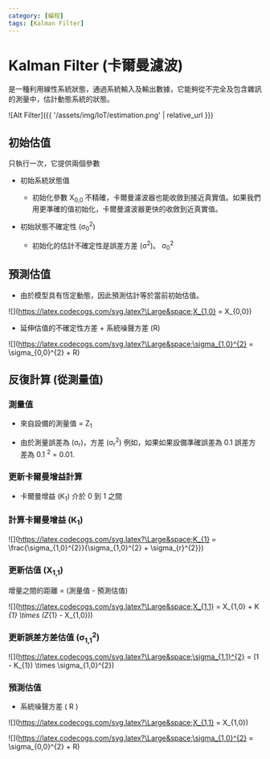 ```yaml
---
category: [編程]
tags: [Kalman Filter]
---
```


# Kalman Filter (卡爾曼濾波)

是一種利用線性系統狀態，通過系統輸入及輸出數據，它能夠從不完全及包含雜訊的測量中，估計動態系統的狀態。

![Alt Filter]({{ '/assets/img/IoT/estimation.png' | relative_url }})

## 初始估值

只執行一次，它提供兩個參數
	
- 初始系統狀態值
	- 初始化參數 X<sub>0,0</sub> 不精確，卡爾曼濾波器也能收斂到接近真實值。如果我們用更準確的值初始化，卡爾曼濾波器更快的收斂到近真實值。

- 初始狀態不確定性 (σ<sub>0</sub><sup>2</sup>)
	- 初始化的估計不確定性是誤差方差 (σ<sup>2</sup>)。  σ<sub>0</sub><sup>2</sup>
	
## 預測估值

 - 由於模型具有恆定動態，因此預測估計等於當前初始估值。
 
![](https://latex.codecogs.com/svg.latex?\Large&space;X_{1,0} = X_{0,0})

	 
 - 延伸估值的不確定性方差 + 系統噪聲方差 (R)

![](https://latex.codecogs.com/svg.latex?\Large&space;\sigma_{1,0}^{2} = \sigma_{0,0}^{2} + R)
	 
## 反復計算 (從測量值)

### 測量值

 - 來自設備的測量值 = Z<sub>1</sub>

 - 由於測量誤差為 (σ<sub>r</sub>)，方差 (σ<sub>r</sub><sup>2</sup>) 例如，如果如果設備準確誤差為 0.1 誤差方差為 0.1 <sup>2</sup> = 0.01.
	
### 更新卡爾曼增益計算

 - 卡爾曼增益 (K<sub>1</sub>) 介於 0 到 1 之間	

### 計算卡爾曼增益 (K<sub>1</sub>)

![](https://latex.codecogs.com/svg.latex?\Large&space;K_{1} = \frac{\sigma_{1,0}^{2}}{\sigma_{1,0}^{2} + \sigma_{r}^{2}})

### 更新估值 (X<sub>1,1</sub>)

增量之間的距離 = (測量值 - 預測估值)

![](https://latex.codecogs.com/svg.latex?\Large&space;X_{1,1} = X_{1,0} + K _{1} \times (Z_{1} - X_{1,0}))
   
   
### 更新誤差方差估值 (σ<sub>1,1</sub><sup>2</sup>)  

![](https://latex.codecogs.com/svg.latex?\Large&space;\sigma_{1,1}^{2} = (1 - K_{1}) \times \sigma_{1,0}^{2})
   
  
	 
### 預測估值

- 系統噪聲方差 ( R )

![](https://latex.codecogs.com/svg.latex?\Large&space;X_{1,1} = X_{1,0})


![](https://latex.codecogs.com/svg.latex?\Large&space;\sigma_{1,0}^{2} = \sigma_{0,0}^{2} + R)


